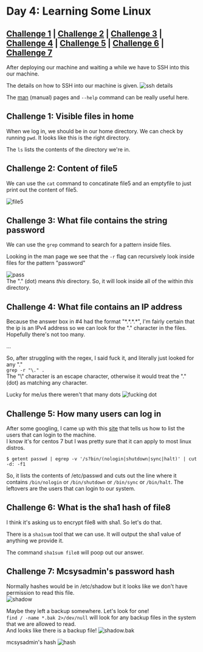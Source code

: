 # Day 4: Learning Some Linux

## [Challenge 1](#challenge-1-visible-files-in-home) | [Challenge 2](#challenge-2-content-of-file5) | [Challenge 3](#challenge-3-what-file-contains-the-string-password) | [Challenge 4](#challenge-4-what-file-contains-an-ip-address) | [Challenge 5](#challenge-5-how-many-users-can-log-in) | [Challenge 6](#challenge-6-what-is-the-sha1-hash-of-file8) | [Challenge 7](#challenge-7-mcsysadmins-password-hash)

After deploying our machine and waiting a while
we have to SSH into this our machine.

The details on how to SSH into our machine is given.
![ssh details](https://i.imgur.com/KLFvgH1.png)

The [man](https://linux.die.net/man/) (manual) pages and `--help` command can be really useful here.

## Challenge 1: Visible files in home

When we log in, we should be in our home directory.
We can check by running `pwd`.
It looks like this is the right directory.

The `ls` lists the contents of the directory we're in.

## Challenge 2: Content of file5

We can use the `cat` command to concatinate file5 and an emptyfile to just print out the content of file5.

![file5](https://i.imgur.com/rdKgxx3.png)

## Challenge 3: What file contains the string password

We can use the `grep` command to search for a pattern inside files.

Looking in the man page we see that the `-r` flag can recursively look inside files for the pattern "password"

![pass](https://i.imgur.com/NyvHjts.png)\
The "." (dot) means *this* directory. So, it will look inside all of the within *this* directory.

## Challenge 4: What file contains an IP address

Because the answer box in \#4 had the format "\*.\*.\*.*", I'm fairly certain that the ip is an IPv4 address so we can look for the "." character in the files. Hopefully there's not too many.

...

So, after struggling with the regex, I said fuck it, and literally just looked for any "."\
`grep -r "\." .`\
The "\\" character is an escape character, otherwise it would treat the "."(dot) as matching any character.

Lucky for me/us there weren't that many dots
![fucking dot](https://i.imgur.com/oYScdzy.png)

## Challenge 5: How many users can log in

After some googling, I came up with this [site](https://linuxhint.com/list_users_centos_7/) that tells us how to list the users that can login to the machine.\
I know it's for centos 7 but I was pretty sure that it can apply to most linux distros.

`$ getent passwd | egrep -v '/s?bin/(nologin|shutdown|sync|halt)' | cut -d: -f1`

So, it lists the contents of /etc/passwd and cuts out the line where it contains `/bin/nologin` or `/bin/shutdown` or `/bin/sync` or `/bin/halt`. The leftovers are the users that can login to our system.

## Challenge 6: What is the sha1 hash of file8

I think it's asking us to encrypt file8 with sha1. So let's do that.

There is a `sha1sum` tool that we can use. It will output the sha1 value of anything we provide it.

The command `sha1sum file8` will poop out our answer.

## Challenge 7: Mcsysadmin's password hash

Normally hashes would be in /etc/shadow but it looks like we don't have permission to read this file.\
![shadow](https://i.imgur.com/QFtaK8g.png)

Maybe they left a backup somewhere. Let's look for one!\
`find / -name *.bak 2>/dev/null` will look for any backup files in the system that we are allowed to read.\
And looks like there is a backup file!
![shadow.bak](https://i.imgur.com/q3dBUjy.png)

mcsysadmin's hash
![hash](https://i.imgur.com/Pk9blJ2.png)


